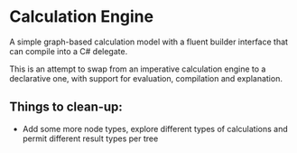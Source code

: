 # Calculation Engine

A simple graph-based calculation model with a fluent builder interface that can compile into a C# delegate.

This is an attempt to swap from an imperative calculation engine to a declarative one, with support for evaluation, compilation and explanation.

## Things to clean-up:

* Add some more node types, explore different types of calculations and permit different result types per tree